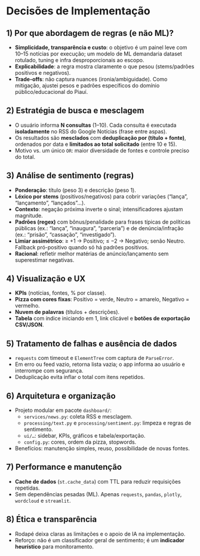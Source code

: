 # Decisões de Implementação

## 1) Por que abordagem de regras (e não ML)?
- **Simplicidade, transparência e custo**: o objetivo é um painel leve com 10–15 notícias por execução; um modelo de ML demandaria dataset rotulado, tuning e infra desproporcionais ao escopo.
- **Explicabilidade**: a regra mostra claramente o que pesou (stems/padrões positivos e negativos).
- **Trade-offs**: não captura nuances (ironia/ambiguidade). Como mitigação, ajustei pesos e padrões específicos do domínio público/educacional do Piauí.

## 2) Estratégia de busca e mesclagem
- O usuário informa **N consultas** (1–10). Cada consulta é executada **isoladamente** no RSS do Google Notícias (frase entre aspas).
- Os resultados são **mesclados** com **deduplicação por (título + fonte)**, ordenados por data e **limitados ao total solicitado** (entre 10 e 15).  
- Motivo vs. um único `OR`: maior diversidade de fontes e controle preciso do total.

## 3) Análise de sentimento (regras)
- **Ponderação**: título (peso 3) e descrição (peso 1).
- **Léxico por stems** (positivos/negativos) para cobrir variações (“lança”, “lançamento”, “lançados”…).
- **Contexto**: negação próxima inverte o sinal; intensificadores ajustam magnitude.
- **Padrões (regex)** com bônus/penalidade para frases típicas de políticas públicas (ex.: “lança”, “inaugura”, “parceria”) e de denúncia/infração (ex.: “prisão”, “cassação”, “investigado”).
- **Limiar assimétrico**: ≥ +1 → Positivo; ≤ −2 → Negativo; senão Neutro. Fallback pró-positivo quando só há padrões positivos.
- **Racional**: refletir melhor matérias de anúncio/lançamento sem superestimar negativas.

## 4) Visualização e UX
- **KPIs** (notícias, fontes, % por classe).
- **Pizza com cores fixas**: Positivo = verde, Neutro = amarelo, Negativo = vermelho.
- **Nuvem de palavras** (títulos + descrições).
- **Tabela** com índice iniciando em 1, link clicável e **botões de exportação CSV/JSON**.

## 5) Tratamento de falhas e ausência de dados
- `requests` com timeout e `ElementTree` com captura de `ParseError`.
- Em erro ou feed vazio, retorna lista vazia; o app informa ao usuário e interrompe com segurança.
- Deduplicação evita inflar o total com itens repetidos.

## 6) Arquitetura e organização
- Projeto modular em pacote `dashboard/`:
  - `services/news.py`: coleta RSS e mesclagem.
  - `processing/text.py` e `processing/sentiment.py`: limpeza e regras de sentimento.
  - `ui/…`: sidebar, KPIs, gráficos e tabela/exportação.
  - `config.py`: cores, ordem da pizza, stopwords.
- Benefícios: manutenção simples, reuso, possibilidade de novas fontes.

## 7) Performance e manutenção
- **Cache de dados** (`st.cache_data`) com TTL para reduzir requisições repetidas.
- Sem dependências pesadas (ML). Apenas `requests`, `pandas`, `plotly`, `wordcloud` e `streamlit`.

## 8) Ética e transparência
- Rodapé deixa claras as limitações e o apoio de IA na implementação.
- Reforço: não é um classificador geral de sentimento; é um **indicador heurístico** para monitoramento.